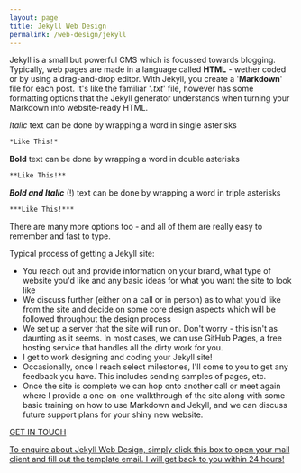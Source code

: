 ```yaml
---
layout: page
title: Jekyll Web Design
permalink: /web-design/jekyll
---
```


Jekyll is a small but powerful CMS which is focussed towards blogging. Typically, web pages are made in a language called **HTML** - wether coded or by using a drag-and-drop editor. With Jekyll, you create a '**Markdown**' file for each post. It's like the familiar '*.txt*' file, however has some formatting options that the Jekyll generator understands when turning your Markdown into website-ready HTML.

*Italic* text can be done by wrapping a word in single asterisks
```md
*Like This!*
```

**Bold** text can be done by wrapping a word in double asterisks
```md
**Like This!**
```

***Bold and Italic*** (!) text can be done by wrapping a word in triple asterisks
```md
***Like This!*** 
```

There are many more options too - and all of them are really easy to remember and fast to type.

Typical process of getting a Jekyll site:
- You reach out and provide information on your brand, what type of website you'd like and any basic ideas for what you want the site to look like
- We discuss further (either on a call or in person) as to what you'd like from the site and decide on some core design aspects which will be followed throughout the design process
- We set up a server that the site will run on. Don't worry - this isn't as daunting as it seems. In most cases, we can use GitHub Pages, a free hosting service that handles all the dirty work for you.
- I get to work designing and coding your Jekyll site!
- Occasionally, once I reach select milestones, I'll come to you to get any feedback you have. This includes sending samples of pages, etc.
- Once the site is complete we can hop onto another call or meet again where I provide a one-on-one walkthrough of the site along with some basic training on how to use Markdown and Jekyll, and we can discuss future support plans for your shiny new website.

<div>
<a href="mailto:ben@wrth.me?subject=Jekyll%20Web%20Design%20Enquiry&body=Name%3A%0D%0ABusiness%20Name%20(If%20applicable)%3A%0D%0A%0D%0AContact%20Email%20Address%3A%0D%0AContact%20Phone%20Number%3A%0D%0AContact%20Address%3A%0D%0A1%3A%0D%0A2%3A%0D%0ATown%2FCity%3A%0D%0ACounty%3A%0D%0APostcode%3A%0D%0A%0D%0APurpose%20of%20the%20website%20(Info%2C%20Blog%2C%20etc.)%3A%0D%0A%0D%0APlease%20describe%20any%20information%20%26%20ideas%20you%20have%20in%20mind%20for%20the%20site%2C%20along%20with%20any%20additional%20info%20you'd%20like%20me%20to%20know%3A">
<div class="info-box post-list">
    <p class="info-box-title">GET IN TOUCH</p>
    <p class="info-box-content">To enquire about Jekyll Web Design, simply click this box to open your mail client and fill out the template email. I will get back to you within 24 hours!</p>
</div>
</a>
</div>
